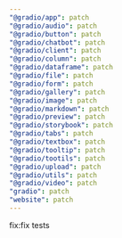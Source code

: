 ```yaml
---
"@gradio/app": patch
"@gradio/audio": patch
"@gradio/button": patch
"@gradio/chatbot": patch
"@gradio/client": patch
"@gradio/column": patch
"@gradio/dataframe": patch
"@gradio/file": patch
"@gradio/form": patch
"@gradio/gallery": patch
"@gradio/image": patch
"@gradio/markdown": patch
"@gradio/preview": patch
"@gradio/storybook": patch
"@gradio/tabs": patch
"@gradio/textbox": patch
"@gradio/tooltip": patch
"@gradio/tootils": patch
"@gradio/upload": patch
"@gradio/utils": patch
"@gradio/video": patch
"gradio": patch
"website": patch
---
```


fix:fix tests
